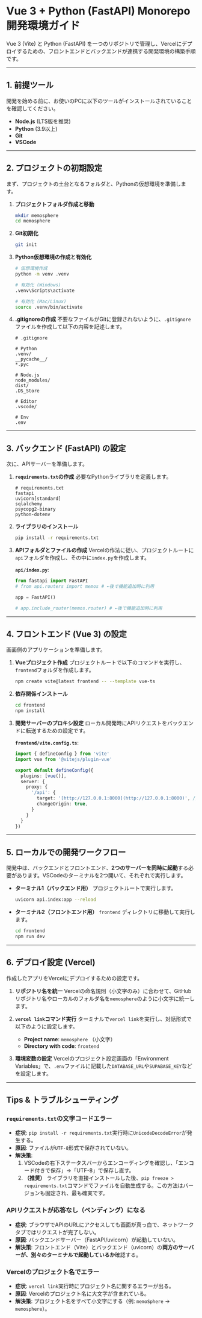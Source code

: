 # Vue 3 + Python (FastAPI) Monorepo開発環境ガイド

Vue 3 (Vite) と Python (FastAPI) を一つのリポジトリで管理し、Vercelにデプロイするための、フロントエンドとバックエンドが連携する開発環境の構築手順です。

---

## 1. 前提ツール

開発を始める前に、お使いのPCに以下のツールがインストールされていることを確認してください。

* **Node.js** (LTS版を推奨)
* **Python** (3.9以上)
* **Git**
* **VSCode**

---

## 2. プロジェクトの初期設定

まず、プロジェクトの土台となるフォルダと、Pythonの仮想環境を準備します。

1.  **プロジェクトフォルダ作成と移動**
    ```bash
    mkdir memosphere
    cd memosphere
    ```

2.  **Git初期化**
    ```bash
    git init
    ```

3.  **Python仮想環境の作成と有効化**
    ```bash
    # 仮想環境作成
    python -m venv .venv
    
    # 有効化 (Windows)
    .venv\Scripts\activate
    
    # 有効化 (Mac/Linux)
    source .venv/bin/activate
    ```

4.  **.gitignoreの作成**
    不要なファイルがGitに登録されないように、`.gitignore`ファイルを作成して以下の内容を記述します。
    ```gitignore
    # .gitignore

    # Python
    .venv/
    __pycache__/
    *.pyc

    # Node.js
    node_modules/
    dist/
    .DS_Store

    # Editor
    .vscode/

    # Env
    .env
    ```

---

## 3. バックエンド (FastAPI) の設定

次に、APIサーバーを準備します。

1.  **`requirements.txt`の作成**
    必要なPythonライブラリを定義します。
    ```text
    # requirements.txt
    fastapi
    uvicorn[standard]
    sqlalchemy
    psycopg2-binary
    python-dotenv
    ```
2.  **ライブラリのインストール**
    ```bash
    pip install -r requirements.txt
    ```
3.  **APIフォルダとファイルの作成**
    Vercelの作法に従い、プロジェクトルートに`api`フォルダを作成し、その中に`index.py`を作成します。
    
    **`api/index.py`**:
    ```python
    from fastapi import FastAPI
    # from api.routers import memos # ←後で機能追加時に利用

    app = FastAPI()
    
    # app.include_router(memos.router) # ←後で機能追加時に利用
    ```

---

## 4. フロントエンド (Vue 3) の設定

画面側のアプリケーションを準備します。

1.  **Vueプロジェクト作成**
    プロジェクトルートで以下のコマンドを実行し、`frontend`フォルダを作成します。
    ```bash
    npm create vite@latest frontend -- --template vue-ts
    ```
2.  **依存関係インストール**
    ```bash
    cd frontend
    npm install
    ```
3.  **開発サーバーのプロキシ設定**
    ローカル開発時にAPIリクエストをバックエンドに転送するための設定です。
    
    **`frontend/vite.config.ts`**:
    ```typescript
    import { defineConfig } from 'vite'
    import vue from '@vitejs/plugin-vue'

    export default defineConfig({
      plugins: [vue()],
      server: {
        proxy: {
          '/api': {
            target: '[http://127.0.0.1:8000](http://127.0.0.1:8000)', // ローカルFastAPIサーバー
            changeOrigin: true,
          }
        }
      }
    })
    ```

---

## 5. ローカルでの開発ワークフロー

開発中は、バックエンドとフロントエンド、**2つのサーバーを同時に起動**する必要があります。VSCodeのターミナルを2つ開いて、それぞれで実行します。

* **ターミナル1（バックエンド用）**
    プロジェクトルートで実行します。
    ```bash
    uvicorn api.index:app --reload
    ```
* **ターミナル2（フロントエンド用）**
    `frontend` ディレクトリに移動して実行します。
    ```bash
    cd frontend
    npm run dev
    ```

---

## 6. デプロイ設定 (Vercel)

作成したアプリをVercelにデプロイするための設定です。

1.  **リポジトリ名を統一**
    Vercelの命名規則（小文字のみ）に合わせて、GitHubリポジトリ名やローカルのフォルダ名を`memosphere`のように小文字に統一します。

2.  **`vercel link`コマンド実行**
    ターミナルで`vercel link`を実行し、対話形式で以下のように設定します。
    * **Project name**: `memosphere` （小文字）
    * **Directory with code**: `frontend`

3.  **環境変数の設定**
    Vercelのプロジェクト設定画面の「Environment Variables」で、`.env`ファイルに記載した`DATABASE_URL`や`SUPABASE_KEY`などを設定します。

---

## Tips & トラブルシューティング

### `requirements.txt`の文字コードエラー
* **症状**: `pip install -r requirements.txt`実行時に`UnicodeDecodeError`が発生する。
* **原因**: ファイルが`UTF-8`形式で保存されていない。
* **解決策**:
    1.  VSCodeの右下ステータスバーからエンコーディングを確認し、「エンコード付きで保存」→「UTF-8」で保存し直す。
    2.  **（推奨）** ライブラリを直接インストールした後、`pip freeze > requirements.txt`コマンドでファイルを自動生成する。この方法はバージョンも固定され、最も確実です。

### APIリクエストが応答なし（ペンディング）になる
* **症状**: ブラウザでAPIのURLにアクセスしても画面が真っ白で、ネットワークタブではリクエストが完了しない。
* **原因**: バックエンドサーバー（FastAPI/uvicorn）が起動していない。
* **解決策**: フロントエンド（Vite）とバックエンド（uvicorn）の**両方のサーバーが、別々のターミナルで起動しているか**確認する。

### Vercelのプロジェクト名でエラー
* **症状**: `vercel link`実行時にプロジェクト名に関するエラーが出る。
* **原因**: Vercelのプロジェクト名に大文字が含まれている。
* **解決策**: プロジェクト名をすべて小文字にする（例: `memoSphere` → `memosphere`）。